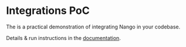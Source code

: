 # Integrations PoC

The is a practical demonstration of integrating Nango in your codebase.

Details & run instructions in the [documentation](https://docs.nango.dev/getting-started/quickstart#sample-app).
